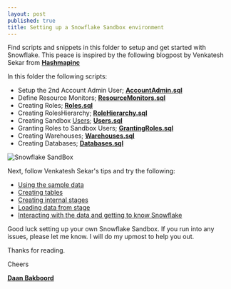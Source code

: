 ```yaml
---
layout: post
published: true
title: Setting up a Snowflake Sandbox environment
---
```


Find scripts and snippets in this folder to setup and get started with Snowflake. This peace is inspired by the following blogpost by Venkatesh Sekar from [**Hashmapinc**](https://medium.com/hashmapinc/heres-your-day-1-and-2-checklist-for-snowflake-adoption-e0e7ff8f105a)

In this folder the following scripts:

* Setup the 2nd Account Admin User; [**AccountAdmin.sql**](https://github.com/daanalytics/snowflake/blob/master/setup/AccountAdmin.sql)
* Define Resource Monitors; [**ResourceMonitors.sql**](https://github.com/daanalytics/snowflake/blob/master/setup/ResourceMonitors.sql)
* Creating Roles; [**Roles.sql**](https://github.com/daanalytics/snowflake/blob/master/setup/Roles.sql)
* Creating RolesHierarchy; [**RoleHierarchy.sql**](https://github.com/daanalytics/snowflake/blob/master/setup/RolesHierarchy.sql)
* Creating Sandbox [Users](https://github.com/daanalytics/snowflake/blob/master/setup/usersREADME.md);  [**Users.sql**](https://github.com/daanalytics/snowflake/blob/master/setup/Users.sql)
* Granting Roles to Sandbox Users; [**GrantingRoles.sql**](https://github.com/daanalytics/snowflake/blob/master/setup/GrantingRoles.sql) 
* Creating Warehouses; [**Warehouses.sql**](https://github.com/daanalytics/snowflake/blob/master/setup/Warehouses.sql) 
* Creating Databases; [**Databases.sql**](https://github.com/daanalytics/snowflake/blob/master/setup/Databases.sql)

![Snowflake SandBox](https://raw.githubusercontent.com/daanalytics/daanalytics.github.io/master/img/SnowflakeSandBox.png)

Next, follow Venkatesh Sekar's tips and try the following:

* [Using the sample data](https://docs.snowflake.net/manuals/user-guide/sample-data-using.html)
* [Creating tables](https://docs.snowflake.net/manuals/sql-reference/sql/create-table.html)
* [Creating internal stages](https://docs.snowflake.net/manuals/sql-reference/sql/create-stage.html)
* [Loading data from stage](https://docs.snowflake.net/manuals/user-guide/data-load-local-file-system-copy.html)
* [Interacting with the data and getting to know Snowflake](https://docs.snowflake.net/manuals/user-guide/ui-using.html)

Good luck setting up your own Snowflake Sandbox. If you run into any issues, please let me know. I will do my upmost to help you out.

Thanks for reading.

Cheers

[**Daan Bakboord**](www.linkedin.com/in/daanbakboord)
